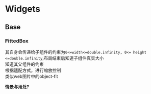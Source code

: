 # Widgets

## Base

### FittedBox

其自身会传递给子组件的约束为`0<=width<=double.infinity, 0<= height <=double.infinity`,布局结束后知道子组件真实大小  
知道其父组件的约束  
根据适配方式，进行缩放控制  
类似web图片中的object-fit  

**情景与用处?**